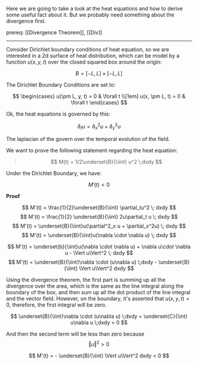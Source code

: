 Here we are going to take a look at the heat equations and how to derive some useful fact about it. But we probably need something about the divergence first. 

prereq: [[Divergence Theorem]], [[Div]]

---

Consider Dirichlet boundary conditions of heat equation, so we are interested in a 2d surface of heat distribution, which can be model by a function $u(x, y, t)$ over the closed squared box around the origin: 

$$
B = [-L, L] \times [-L , L]
$$

The Dirichlet Boundary Conditions are set to: 

$$
\begin{cases}
	u(\pm L, y, t) = 0  & \forall t \\[1em]
	u(x, \pm L, t) = 0  & \forall t
\end{cases}
$$

Ok, the heat equations is governed by this: 

$$
\partial_t u = \partial^2_x u + \partial^2_y u
$$

The laplacian of the govern over the temporal evolution of the field. 

We want to prove the following statement regarding the heat equation: 

> $$
> M(t) = 1/2\underset{B}{\iint} u^2 \;dxdy
> $$

Under the Dirichlet Boundary, we have: 

$$
M'(t) < 0
$$

**Proof**

$$
M'(t) = \frac{1}{2}\underset{B}{\iint}
\partial_tu^2 \; dxdy
$$ 
$$
M'(t) = \frac{1}{2} \underset{B}{\iint}
2u\partial_t u \; dxdy
$$
$$
M'(t) = \underset{B}{\iint}u(\partial^2_x u + \partial_x^2u) \; dxdy
$$
$$
M'(t) = \underset{B}{\iint}u(\nabla \cdot \nabla u) \; dxdy
$$

$$
M'(t) = \underset{b}{\iint}u(\nabla \cdot \nabla u) + \nabla u\cdot \nabla u - \Vert u\Vert^2 \; dxdy
$$
$$
M'(t) = \underset{B}{\iint}\nabla \cdot (u\nabla u) \;dxdy - \underset{B}{\iint} \Vert u\Vert^2 dxdy
$$

Using the divergence theorem, the first part is summing up all the divergence over the area, which is the same as the line integral along the boundary of the box, and then sum up all the dot product of the line integral and the vector field. However, on the boundary, it's asserted that $u(x, y, t) = 0$, therefore, the first integral will be zero. 


$$
 \underset{B}{\iint}\nabla \cdot (u\nabla u) \;dxdy = \underset{C}{\int} u\nabla u \;dxdy = 0
$$

And then the second term will be less than zero because $$\Vert u\Vert^2 > 0$$

$$
M'(t) = - \underset{B}{\iint} \Vert u\Vert^2 dxdy < 0
$$

